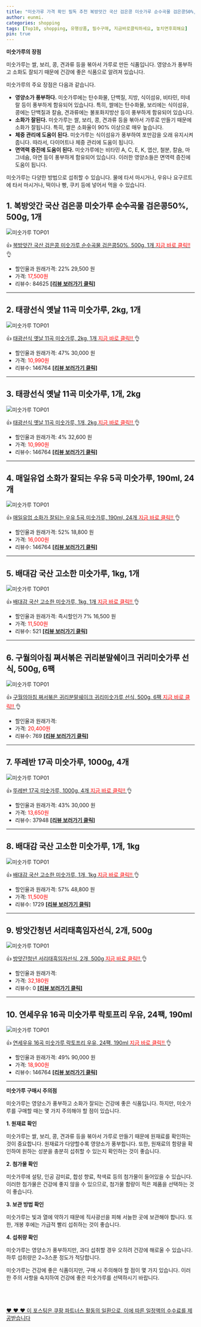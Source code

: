 ```yaml
---
title: "미숫가루 가격 확인 필독 추천 복방앗간 국산 검은콩 미숫가루 순수곡물 검은콩50%, 500g, 1개 비교 장점 구매가이드"
author: eunmi.
categories: shopping
tags: [Top10, shopping, 유행상품, 필수구매, 지금바로클릭하세요, 놓치면후회해요]
pin: true
---
```

**미숫가루의 장점**

미숫가루는 쌀, 보리, 콩, 견과류 등을 볶아서 가루로 만든 식품입니다. 영양소가 풍부하고 소화도 잘되기 때문에 건강에 좋은 식품으로 알려져 있습니다.

미숫가루의 주요 장점은 다음과 같습니다.

* **영양소가 풍부하다.** 미숫가루에는 탄수화물, 단백질, 지방, 식이섬유, 비타민, 미네랄 등이 풍부하게 함유되어 있습니다. 특히, 쌀에는 탄수화물, 보리에는 식이섬유, 콩에는 단백질과 칼슘, 견과류에는 불포화지방산 등이 풍부하게 함유되어 있습니다.
* **소화가 잘된다.** 미숫가루는 쌀, 보리, 콩, 견과류 등을 볶아서 가루로 만들기 때문에 소화가 잘됩니다. 특히, 쌀은 소화율이 90% 이상으로 매우 높습니다.
* **체중 관리에 도움이 된다.** 미숫가루는 식이섬유가 풍부하여 포만감을 오래 유지시켜 줍니다. 따라서, 다이어트나 체중 관리에 도움이 됩니다.
* **면역력 증진에 도움이 된다.** 미숫가루에는 비타민 A, C, E, K, 엽산, 철분, 칼슘, 마그네슘, 아연 등이 풍부하게 함유되어 있습니다. 이러한 영양소들은 면역력 증진에 도움이 됩니다.

미숫가루는 다양한 방법으로 섭취할 수 있습니다. 물에 타서 마시거나, 우유나 요구르트에 타서 마시거나, 떡이나 빵, 쿠키 등에 넣어서 먹을 수 있습니다.

   

## 1. 복방앗간 국산 검은콩 미숫가루 순수곡물 검은콩50%, 500g, 1개

![미숫가루 TOP01](https://thumbnail6.coupangcdn.com/thumbnails/remote/230x230ex/image/vendor_inventory/c16d/a0b159471e7d254907f62a9703cd38ab9d8c350a21ac4b7ceb2df5fc5b56.jpg)


👍 [복방앗간 국산 검은콩 미숫가루 순수곡물 검은콩50%, 500g, 1개 <font color=red> 지금 바로 클릭!! </font> ](https://link.coupang.com/re/AFFSDP?lptag=AF3617701&subid=GithubCoopas&pageKey=6865627039&traceid=V0-153&itemId=16408944905&vendorItemId=3719760178) 👌 


- 할인율과 원래가격: 22%  29,500   원
- 가격: <span style='color:red'>17,500원</span>
- 리뷰수: 84625  [**[리뷰 보러가기 클릭]**](https://link.coupang.com/re/AFFSDP?lptag=AF3617701&subid=GithubCoopas&pageKey=6865627039&traceid=V0-153&itemId=16408944905&vendorItemId=3719760178)

---


   

## 2. 태광선식 옛날 11곡 미숫가루, 2kg, 1개

![미숫가루 TOP01](https://thumbnail8.coupangcdn.com/thumbnails/remote/230x230ex/image/retail/images/365397392787055-3c84dd8d-6bcb-42e0-adac-82804608c416.jpg)


👍 [태광선식 옛날 11곡 미숫가루, 2kg, 1개 <font color=red> 지금 바로 클릭!! </font> ](https://link.coupang.com/re/AFFSDP?lptag=AF3617701&subid=GithubCoopas&pageKey=224850986&traceid=V0-153&itemId=709248120&vendorItemId=4802524701) 👌 


- 할인율과 원래가격: 47%  30,000   원
- 가격: <span style='color:red'>10,990원</span>
- 리뷰수: 146764  [**[리뷰 보러가기 클릭]**](https://link.coupang.com/re/AFFSDP?lptag=AF3617701&subid=GithubCoopas&pageKey=224850986&traceid=V0-153&itemId=709248120&vendorItemId=4802524701)

---


   

## 3. 태광선식 옛날 11곡 미숫가루, 1개, 2kg

![미숫가루 TOP01](https://thumbnail8.coupangcdn.com/thumbnails/remote/230x230ex/image/retail/images/2019/05/17/18/3/a4989f18-0753-4902-904e-87c148fa2dd4.jpg)


👍 [태광선식 옛날 11곡 미숫가루, 1개, 2kg <font color=red> 지금 바로 클릭!! </font> ](https://link.coupang.com/re/AFFSDP?lptag=AF3617701&subid=GithubCoopas&pageKey=4550328298&traceid=V0-153&itemId=5522650409&vendorItemId=72822291643) 👌 


- 할인율과 원래가격: 4%  32,600   원
- 가격: <span style='color:red'>10,990원</span>
- 리뷰수: 146764  [**[리뷰 보러가기 클릭]**](https://link.coupang.com/re/AFFSDP?lptag=AF3617701&subid=GithubCoopas&pageKey=4550328298&traceid=V0-153&itemId=5522650409&vendorItemId=72822291643)

---


   

## 4. 매일유업 소화가 잘되는 우유 5곡 미숫가루, 190ml, 24개

![미숫가루 TOP01](https://thumbnail6.coupangcdn.com/thumbnails/remote/230x230ex/image/retail/images/200036151877912-d5abd61e-48fb-4b79-b047-9636700bdd91.jpg)


👍 [매일유업 소화가 잘되는 우유 5곡 미숫가루, 190ml, 24개 <font color=red> 지금 바로 클릭!! </font> ](https://link.coupang.com/re/AFFSDP?lptag=AF3617701&subid=GithubCoopas&pageKey=6172523451&traceid=V0-153&itemId=12058750763&vendorItemId=79330882786) 👌 


- 할인율과 원래가격: 52%  18,800   원
- 가격: <span style='color:red'>16,000원</span>
- 리뷰수: 146764  [**[리뷰 보러가기 클릭]**](https://link.coupang.com/re/AFFSDP?lptag=AF3617701&subid=GithubCoopas&pageKey=6172523451&traceid=V0-153&itemId=12058750763&vendorItemId=79330882786)

---


   

## 5. 배대감 국산 고소한 미숫가루, 1kg, 1개

![미숫가루 TOP01](https://thumbnail6.coupangcdn.com/thumbnails/remote/230x230ex/image/retail/images/3586321863453393-ed829aaa-fe1f-48ab-98d1-d2b20b83b82e.jpg)


👍 [배대감 국산 고소한 미숫가루, 1kg, 1개 <font color=red> 지금 바로 클릭!! </font> ](https://link.coupang.com/re/AFFSDP?lptag=AF3617701&subid=GithubCoopas&pageKey=2436460&traceid=V0-153&itemId=114335&vendorItemId=3000085718) 👌 


- 할인율과 원래가격: 즉시할인가 7%  16,500   원
- 가격: <span style='color:red'>11,500원</span>
- 리뷰수: 521  [**[리뷰 보러가기 클릭]**](https://link.coupang.com/re/AFFSDP?lptag=AF3617701&subid=GithubCoopas&pageKey=2436460&traceid=V0-153&itemId=114335&vendorItemId=3000085718)

---


   

## 6. 구월의아침 쪄서볶은 귀리분말쉐이크 귀리미숫가루 선식, 500g, 6팩

![미숫가루 TOP01](https://thumbnail7.coupangcdn.com/thumbnails/remote/230x230ex/image/vendor_inventory/08ce/617e94d1a53ef55ccfb2900e469a93c6428df5237e80f3b458fb3efc208a.jpg)


👍 [구월의아침 쪄서볶은 귀리분말쉐이크 귀리미숫가루 선식, 500g, 6팩 <font color=red> 지금 바로 클릭!! </font> ](https://link.coupang.com/re/AFFSDP?lptag=AF3617701&subid=GithubCoopas&pageKey=7495846422&traceid=V0-153&itemId=19610876120&vendorItemId=83394904549) 👌 


- 할인율과 원래가격: 
- 가격: <span style='color:red'>20,400원</span>
- 리뷰수: 769  [**[리뷰 보러가기 클릭]**](https://link.coupang.com/re/AFFSDP?lptag=AF3617701&subid=GithubCoopas&pageKey=7495846422&traceid=V0-153&itemId=19610876120&vendorItemId=83394904549)

---


   

## 7. 뚜레반 17곡 미숫가루, 1000g, 4개

![미숫가루 TOP01](https://thumbnail8.coupangcdn.com/thumbnails/remote/230x230ex/image/vendor_inventory/6121/d62ea4f243782e444a8733eb9bfe86b9d6459cddc19a2043ca4441ecfe76.jpg)


👍 [뚜레반 17곡 미숫가루, 1000g, 4개 <font color=red> 지금 바로 클릭!! </font> ](https://link.coupang.com/re/AFFSDP?lptag=AF3617701&subid=GithubCoopas&pageKey=5032694270&traceid=V0-153&itemId=9850221631&vendorItemId=85589647086) 👌 


- 할인율과 원래가격: 43%  30,000   원
- 가격: <span style='color:red'>13,650원</span>
- 리뷰수: 37948  [**[리뷰 보러가기 클릭]**](https://link.coupang.com/re/AFFSDP?lptag=AF3617701&subid=GithubCoopas&pageKey=5032694270&traceid=V0-153&itemId=9850221631&vendorItemId=85589647086)

---


   

## 8. 배대감 국산 고소한 미숫가루, 1개, 1kg

![미숫가루 TOP01](https://thumbnail6.coupangcdn.com/thumbnails/remote/230x230ex/image/retail/images/3586321863453393-ed829aaa-fe1f-48ab-98d1-d2b20b83b82e.jpg)


👍 [배대감 국산 고소한 미숫가루, 1개, 1kg <font color=red> 지금 바로 클릭!! </font> ](https://link.coupang.com/re/AFFSDP?lptag=AF3617701&subid=GithubCoopas&pageKey=5857049987&traceid=V0-153&itemId=10208801098&vendorItemId=77491284604) 👌 


- 할인율과 원래가격: 57%  48,800   원
- 가격: <span style='color:red'>11,500원</span>
- 리뷰수: 1729  [**[리뷰 보러가기 클릭]**](https://link.coupang.com/re/AFFSDP?lptag=AF3617701&subid=GithubCoopas&pageKey=5857049987&traceid=V0-153&itemId=10208801098&vendorItemId=77491284604)

---


   

## 9. 방앗간청년 서리태흑임자선식, 2개, 500g

![미숫가루 TOP01](https://thumbnail8.coupangcdn.com/thumbnails/remote/230x230ex/image/vendor_inventory/0356/4793d30bedb609d7f2730d49039646d238cd46e799e16f3440d108e86456.png)


👍 [방앗간청년 서리태흑임자선식, 2개, 500g <font color=red> 지금 바로 클릭!! </font> ](https://link.coupang.com/re/AFFSDP?lptag=AF3617701&subid=GithubCoopas&pageKey=7087778039&traceid=V0-153&itemId=17653609742&vendorItemId=84819167899) 👌 


- 할인율과 원래가격: 
- 가격: <span style='color:red'>32,180원</span>
- 리뷰수: 0  [**[리뷰 보러가기 클릭]**](https://link.coupang.com/re/AFFSDP?lptag=AF3617701&subid=GithubCoopas&pageKey=7087778039&traceid=V0-153&itemId=17653609742&vendorItemId=84819167899)

---


   

## 10. 연세우유 16곡 미숫가루 락토프리 우유, 24팩, 190ml

![미숫가루 TOP01](https://thumbnail9.coupangcdn.com/thumbnails/remote/230x230ex/image/retail/images/2023/10/17/17/1/eddb384e-dd0c-42d1-8782-30c8fe7d9e68.jpg)


👍 [연세우유 16곡 미숫가루 락토프리 우유, 24팩, 190ml <font color=red> 지금 바로 클릭!! </font> ](https://link.coupang.com/re/AFFSDP?lptag=AF3617701&subid=GithubCoopas&pageKey=7574963880&traceid=V0-153&itemId=19984971805&vendorItemId=87478996745) 👌 


- 할인율과 원래가격: 49%  90,000   원
- 가격: <span style='color:red'>18,900원</span>
- 리뷰수: 146764  [**[리뷰 보러가기 클릭]**](https://link.coupang.com/re/AFFSDP?lptag=AF3617701&subid=GithubCoopas&pageKey=7574963880&traceid=V0-153&itemId=19984971805&vendorItemId=87478996745)

---
**미숫가루 구매시 주의점**

미숫가루는 영양소가 풍부하고 소화가 잘되는 건강에 좋은 식품입니다. 하지만, 미숫가루를 구매할 때는 몇 가지 주의해야 할 점이 있습니다.

**1. 원재료 확인**

미숫가루는 쌀, 보리, 콩, 견과류 등을 볶아서 가루로 만들기 때문에 원재료를 확인하는 것이 중요합니다. 원재료가 다양할수록 영양소가 풍부합니다. 또한, 원재료의 함량을 확인하여 원하는 성분을 충분히 섭취할 수 있는지 확인하는 것이 좋습니다.

**2. 첨가물 확인**

미숫가루에 설탕, 인공 감미료, 합성 향료, 착색료 등의 첨가물이 들어있을 수 있습니다. 이러한 첨가물은 건강에 좋지 않을 수 있으므로, 첨가물 함량이 적은 제품을 선택하는 것이 좋습니다.

**3. 보관 방법 확인**

미숫가루는 빛과 열에 약하기 때문에 직사광선을 피해 서늘한 곳에 보관해야 합니다. 또한, 개봉 후에는 가급적 빨리 섭취하는 것이 좋습니다.

**4. 섭취량 확인**

미숫가루는 영양소가 풍부하지만, 과다 섭취할 경우 오히려 건강에 해로울 수 있습니다. 하루 섭취량은 2~3스푼 정도가 적당합니다.

미숫가루는 건강에 좋은 식품이지만, 구매 시 주의해야 할 점이 몇 가지 있습니다. 이러한 주의 사항을 숙지하여 건강에 좋은 미숫가루를 선택하시기 바랍니다.<br><br><br><br><br> [ ❤ ❤ ❤ 이 포스팅은 쿠팡 파트너스 활동의 일환으로, 이에 따른 일정액의 수수료를 제공받습니다](https://link.coupang.com/a/bcEFyh)